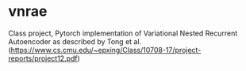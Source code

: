 # vnrae
Class project, Pytorch implementation of Variational Nested Recurrent Autoencoder as described by Tong et al. (https://www.cs.cmu.edu/~epxing/Class/10708-17/project-reports/project12.pdf)
